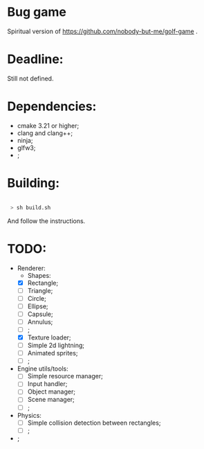 
# Bug game

Spiritual version of https://github.com/nobody-but-me/golf-game .

# Deadline:

Still not defined.

# Dependencies:

 - cmake 3.21 or higher;
 - clang and clang++;
 - ninja;
 - glfw3;
 - ;

# Building:

```bash

 > sh build.sh

```

And follow the instructions.

# TODO:

 - Renderer:
    - Shapes:
	 - [x] Rectangle;
	 - [ ] Triangle;
	 - [ ] Circle;
	 - [ ] Ellipse;
	 - [ ] Capsule;
	 - [ ] Annulus;
	 - [ ] ;
    - [x] Texture loader;
    - [ ] Simple 2d lightning;
    - [ ] Animated sprites;
    - [ ] ;
 - Engine utils/tools:
    - [ ] Simple resource manager;
    - [ ] Input handler;
    - [ ] Object manager;
    - [ ] Scene manager;
    - [ ] ;
 - Physics:
    - [ ] Simple collision detection between rectangles;
    - [ ] ;
 - ;

